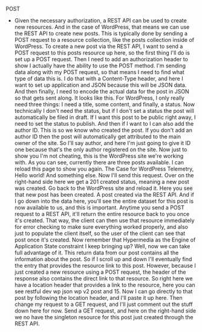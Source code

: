 POST
- Given the necessary authorization, a REST API can be used to create new resources. And in the case of WordPress, that means we can use the REST API to create new posts. This is typically done by sending a POST request to a resource collection, like the posts collection inside of WordPress. To create a new post via the REST API, I want to send a POST request to this posts resource up here, so the first thing I'll do is set up a POST request. Then I need to add an authorization header to show I actually have the ability to use the POST method. I'm sending data along with my POST request, so that means I need to find what type of data this is. I do that with a Content-Type header, and here I want to set up application and JSON because this will be JSON data. And then finally, I need to encode the actual data for the post in JSON so that gets sent along. It looks like this. For WordPress, I only really need three things: I need a title, some content, and finally, a status. Now technically I don't need the status, but if I don't set a status the post will automatically be filed in draft. If I want this post to be public right away, I need to set the status to publish. And then if I want to I can also add the author ID. This is so we know who created the post. If you don't add an author ID then the post will automatically get attributed to the main owner of the site. So I'll say author, and here I'm just going to give it ID one because that's the only author registered on the site. Now just to show you I'm not cheating, this is the WordPress site we're working with. As you can see, currently there are three posts available. I can reload this page to show you again. The Case for WordPress Telemetry, Hello world! And something else. Now I'll send this request. Over on the right-hand side here we get a 201 created status, meaning a new post was created. Go back to the WordPress site and reload it. Here you see that new post has been created. A post created via the REST API. And if I go down into the data here, you'll see the entire dataset for this post is now available to us, and this is important. Anytime you send a POST request to a REST API, it'll return the entire resource back to you once it's created. That way, the client can then use that resource immediately for error checking to make sure everything worked properly, and also just to populate the client itself, so the user of the client can see that post once it's created. Now remember that Hypermedia as the Engine of Application State constraint I keep bringing up? Well, now we can take full advantage of it. This return data from our post contains all the information about the post. So if I scroll up and down I'll eventually find the entry that provides the resource link to this post. However, because I just created a new resource using a POST request, the header of the response also contains the direct link to that resource. So right here we have a location header that provides a link to the resource, here you can see restful dev wp json wp v2 post and 15. Now I can go directly to that post by following the location header, and I'll paste it up here. Then change my request to a GET request, and I'll just comment out the stuff down here for now. Send a GET request, and here on the right-hand side we no have the singleton resource for this post just created through the REST API.